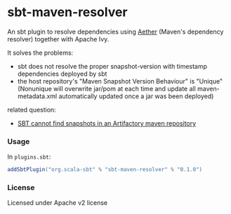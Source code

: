 sbt-maven-resolver
==================

An sbt plugin to resolve dependencies using [Aether](https://wiki.eclipse.org/Aether/What_Is_Aether) (Maven's dependency resolver) together with Apache Ivy.

It solves the problems:

- sbt does not resolve the proper snapshot-version with timestamp dependencies deployed by sbt
- the host repository's "Maven Snapshot Version Behaviour" is "Unique" (Nonunique will overwrite jar/pom at each time and update all maven-metadata.xml automatically updated once a jar was been deployed)

related question:

- [SBT cannot find snapshots in an Artifactory maven repository
](https://stackoverflow.com/questions/23584264/sbt-cannot-find-snapshots-in-an-artifactory-maven-repository/23585401)

### Usage

In `plugins.sbt`:

```scala
addSbtPlugin("org.scala-sbt" % "sbt-maven-resolver" % "0.1.0")
```

### License

Licensed under Apache v2 license
